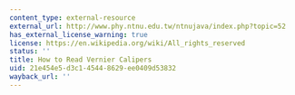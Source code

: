 ```yaml
---
content_type: external-resource
external_url: http://www.phy.ntnu.edu.tw/ntnujava/index.php?topic=52
has_external_license_warning: true
license: https://en.wikipedia.org/wiki/All_rights_reserved
status: ''
title: How to Read Vernier Calipers
uid: 21e454e5-d3c1-4544-8629-ee0409d53832
wayback_url: ''
---
```

